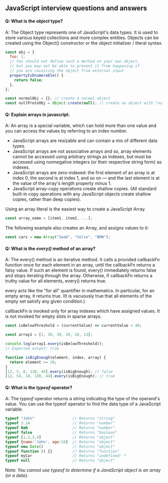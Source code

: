 ## JavaScript interview questions and answers

#### Q: What is the ***object*** type?
A: The Object type represents one of JavaScript's data types. It is used to store various keyed collections and more complex entities. Objects can be created using the Object() constructor or the object initializer / literal syntax.
``` javascript
const obj = {
  foo: 1,
  // You should not define such a method on your own object,
  // but you may not be able to prevent it from happening if
  // you are receiving the object from external input
  propertyIsEnumerable() {
    return false;
  },
};

const normalObj = {}; // create a normal object
const nullProtoObj = Object.create(null); // create an object with "null" prototype
```
#### Q: Explain arrays in javascript.
A: An array is a special variable, which can hold more than one value and you can access the values by referring to an index number. 
- JavaScript arrays are resizable and can contain a mix of different data types.
- JavaScript arrays are not associative arrays and so, array elements cannot be accessed using arbitrary strings as indexes, but must be accessed using nonnegative integers (or their respective string form) as indexes.
- JavaScript arrays are zero-indexed: the first element of an array is at index 0, the second is at index 1, and so on — and the last element is at the value of the array's length property minus 1.
- JavaScript array-copy operations create shallow copies. (All standard built-in copy operations with any JavaScript objects create shallow copies, rather than deep copies).

Using an array literal is the easiest way to create a JavaScript Array.
``` javascript
const array_name = [item1, item2, ...];  
```
The following example also creates an Array, and assigns values to it:
``` javascript
const cars = new Array("Saab", "Volvo", "BMW");  
```

#### Q: What is the ***every()*** method of an array?
A: The every() method is an iterative method. It calls a provided callbackFn function once for each element in an array, until the callbackFn returns a falsy value. If such an element is found, every() immediately returns false and stops iterating through the array. Otherwise, if callbackFn returns a truthy value for all elements, every() returns true.

every acts like the "for all" quantifier in mathematics. In particular, for an empty array, it returns true. (It is vacuously true that all elements of the empty set satisfy any given condition.)

callbackFn is invoked only for array indexes which have assigned values. It is not invoked for empty slots in sparse arrays.
``` javascript
const isBelowThreshold = (currentValue) => currentValue < 40;

const array1 = [1, 30, 39, 29, 10, 13];

console.log(array1.every(isBelowThreshold));
// Expected output: true

function isBigEnough(element, index, array) {
  return element >= 10;
}
[12, 5, 8, 130, 44].every(isBigEnough); // false
[12, 54, 18, 130, 44].every(isBigEnough); // true

```

#### Q: What is the ***typeof*** operator?
A: The *typeof* operator returns a string indicating the type of the operand's value. You can use the typeof operator to find the data type of a JavaScript variable.

``` javascript
typeof "John"                 // Returns "string"
typeof 3.14                   // Returns "number"
typeof NaN                    // Returns "number"
typeof false                  // Returns "boolean"
typeof [1,2,3,4]              // Returns "object"
typeof {name:'John', age:34}  // Returns "object"
typeof new Date()             // Returns "object"
typeof function () {}         // Returns "function"
typeof myCar                  // Returns "undefined" *
typeof null                   // Returns "object"
```
Note: *You cannot use typeof to determine if a JavaScript object is an array (or a date).*
